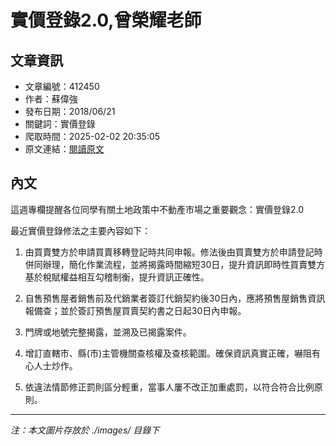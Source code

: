 # 實價登錄2.0,曾榮耀老師

## 文章資訊
- 文章編號：412450
- 作者：蘇偉強
- 發布日期：2018/06/21
- 關鍵詞：實價登錄
- 爬取時間：2025-02-02 20:35:05
- 原文連結：[閱讀原文](https://real-estate.get.com.tw/Columns/detail.aspx?no=412450)

## 內文
這週專欄提醒各位同學有關土地政策中不動產市場之重要觀念：實價登錄2.0

最近實價登錄修法之主要內容如下：

1. 由買賣雙方於申請買賣移轉登記時共同申報。修法後由買賣雙方於申請登記時併同辦理，簡化作業流程，並將揭露時間縮短30日，提升資訊即時性買賣雙方基於稅賦權益相互勾稽制衡，提升資訊正確性。

2. 自售預售屋者銷售前及代銷業者簽訂代銷契約後30日內，應將預售屋銷售資訊報備查；並於簽訂預售屋買賣契約書之日起30日內申報。

3. 門牌或地號完整揭露，並溯及已揭露案件。

4. 增訂直轄市、縣(市)主管機關查核權及查核範圍。確保資訊真實正確，嚇阻有心人士炒作。

5. 依違法情節修正罰則區分輕重，當事人屢不改正加重處罰，以符合符合比例原則。
---
*注：本文圖片存放於 ./images/ 目錄下*
